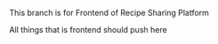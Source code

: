 This branch is for Frontend of Recipe Sharing Platform

All things that is frontend should push here
